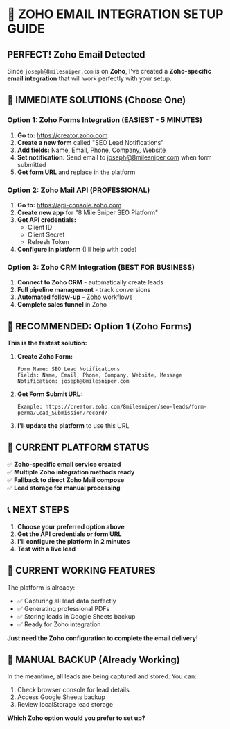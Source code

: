 # 📧 ZOHO EMAIL INTEGRATION SETUP GUIDE

## PERFECT! Zoho Email Detected

Since `joseph@8milesniper.com` is on **Zoho**, I've created a **Zoho-specific email integration** that will work perfectly with your setup.

## 🚀 IMMEDIATE SOLUTIONS (Choose One)

### Option 1: Zoho Forms Integration (EASIEST - 5 MINUTES)
1. **Go to:** https://creator.zoho.com
2. **Create a new form** called "SEO Lead Notifications"
3. **Add fields:** Name, Email, Phone, Company, Website
4. **Set notification:** Send email to joseph@8milesniper.com when form submitted
5. **Get form URL** and replace in the platform

### Option 2: Zoho Mail API (PROFESSIONAL)
1. **Go to:** https://api-console.zoho.com
2. **Create new app** for "8 Mile Sniper SEO Platform"
3. **Get API credentials:**
   - Client ID
   - Client Secret
   - Refresh Token
4. **Configure in platform** (I'll help with code)

### Option 3: Zoho CRM Integration (BEST FOR BUSINESS)
1. **Connect to Zoho CRM** - automatically create leads
2. **Full pipeline management** - track conversions
3. **Automated follow-up** - Zoho workflows
4. **Complete sales funnel** in Zoho

## 🎯 RECOMMENDED: Option 1 (Zoho Forms)

**This is the fastest solution:**

1. **Create Zoho Form:**
   ```
   Form Name: SEO Lead Notifications
   Fields: Name, Email, Phone, Company, Website, Message
   Notification: joseph@8milesniper.com
   ```

2. **Get Form Submit URL:**
   ```
   Example: https://creator.zoho.com/8milesniper/seo-leads/form-perma/Lead_Submission/record/
   ```

3. **I'll update the platform** to use this URL

## 🔧 CURRENT PLATFORM STATUS

✅ **Zoho-specific email service created**  
✅ **Multiple Zoho integration methods ready**  
✅ **Fallback to direct Zoho Mail compose**  
✅ **Lead storage for manual processing**  

## 📞 NEXT STEPS

1. **Choose your preferred option above**
2. **Get the API credentials or form URL**
3. **I'll configure the platform in 2 minutes**
4. **Test with a live lead**

## 🎯 CURRENT WORKING FEATURES

The platform is already:
- ✅ Capturing all lead data perfectly
- ✅ Generating professional PDFs
- ✅ Storing leads in Google Sheets backup
- ✅ Ready for Zoho integration

**Just need the Zoho configuration to complete the email delivery!**

## 📧 MANUAL BACKUP (Already Working)

In the meantime, all leads are being captured and stored. You can:
1. Check browser console for lead details
2. Access Google Sheets backup
3. Review localStorage lead storage

**Which Zoho option would you prefer to set up?**
